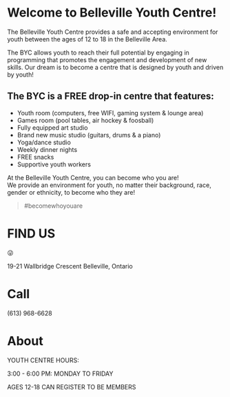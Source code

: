 
# Welcome to Belleville Youth Centre!

The Belleville Youth Centre provides a safe and accepting environment for youth between the ages of 12 to 18 in the Belleville Area.   

The BYC allows youth to reach their full potential by engaging in programming that promotes the engagement and development of new skills. Our dream is to become a centre that is designed by youth and driven by youth!

## The BYC is a FREE drop-in centre that features:

- Youth room (computers, free WIFI, gaming system & lounge area)
- Games room (pool tables, air hockey & foosball)
- Fully equipped art studio
- Brand new music studio (guitars, drums & a piano)
- Yoga/dance studio
- Weekly dinner nights 
- FREE snacks 
- Supportive youth workers 

At the Belleville Youth Centre, you can become who you are!  
We provide an environment for youth, no matter their background, race, gender or ethnicity, to become who they are!

>#becomewhoyouare

# FIND US
:stuck_out_tongue_winking_eye:

19-21 Wallbridge Crescent
Belleville, Ontario

# Call 

(613) 968-6628

# About

YOUTH CENTRE HOURS:

3:00 - 6:00 PM: MONDAY TO FRIDAY

AGES 12-18 CAN REGISTER TO BE MEMBERS

